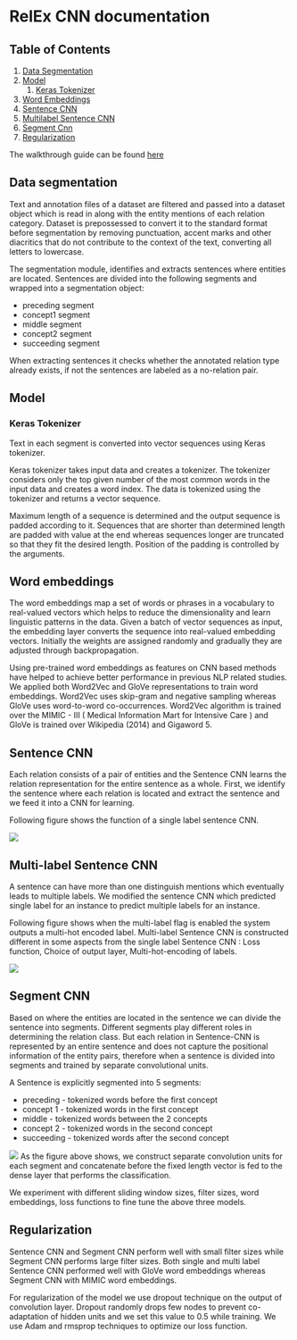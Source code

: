 # RelEx CNN documentation 
## Table of Contents
1. [Data Segmentation](#data_segmentation)
2. [Model](#model)
   1. [Keras Tokenizer](#k_tokenizer)
3. [Word Embeddings](#word_embeddings)
4. [Sentence CNN](#sen_cnn)
5. [Multilabel Sentence CNN](#multi_cnn)
6. [Segment Cnn](#seg_cnn)
7. [Regularization](#Regularization)

The walkthrough guide can be found [here]()

## Data segmentation <a name="data_segmentation"></a>
Text and annotation files of a dataset are filtered and passed into a dataset object which is read in along with the entity mentions of each relation category. Dataset is prepossessed to convert it to the standard format before segmentation by removing punctuation, accent marks and other diacritics that do not contribute to the context of the text, converting all letters to lowercase.

The segmentation module, identifies and extracts sentences where entities are located. Sentences are divided into the following segments and wrapped into a segmentation object:
-    preceding segment
-   concept1 segment
-   middle segment
-   concept2 segment
-   succeeding segment

When extracting sentences it checks whether the annotated relation type already exists, if not the sentences are labeled as a no-relation pair.

## Model
### Keras Tokenizer <a name="k_tokenizer"></a>

Text in each segment is converted into vector sequences using Keras tokenizer.

Keras tokenizer takes input data and creates a tokenizer. The tokenizer considers only the top given number of the most common words in the input data and creates a word index. The data is tokenized using the tokenizer and returns a vector sequence.

Maximum length of a sequence is determined and the output sequence is padded according to it. Sequences that are shorter than determined length are padded with value at the end whereas sequences longer are truncated so that they fit the desired length. Position of the padding is controlled by the arguments.

## Word embeddings<a name="word_embeddings"></a>
The word embeddings map a set of words or phrases in a vocabulary to real-valued vectors which helps to reduce the dimensionality and learn linguistic patterns in the data. Given a batch of vector sequences as input, the embedding layer converts the sequence into real-valued embedding vectors. Initially the weights are assigned randomly and gradually they are adjusted through backpropagation.

Using pre-trained word embeddings as features on CNN based methods have helped to achieve better performance in previous NLP related studies. We applied both Word2Vec and GloVe representations to train word embeddings. Word2Vec uses skip-gram and negative sampling whereas GloVe uses word-to-word co-occurrences. Word2Vec algorithm is trained over the MIMIC - III ( Medical Information Mart for Intensive Care ) and GloVe is trained over Wikipedia (2014) and Gigaword 5.

## Sentence CNN <a name="sen_cnn"></a>

Each relation consists of a pair of entities and the Sentence CNN learns the relation representation for the entire sentence as a whole. First, we identify the sentence where each relation is located and extract the sentence and we feed it into a CNN for learning.

Following figure shows the function of a single label sentence CNN.

![](https://lh6.googleusercontent.com/VzMboSkKWKdFSI3E66RiL_s0NLlLJDEGQhbEywKXEIqOnWTHm39w1vPiqy3EUr5NdxRh4q375ejzX-K-znAEifHd-UZnG517UGX11G0y7j2sBb5TD4s-SWWJ2Ptq9GqK1nEZP33c)

## Multi-label Sentence CNN <a name="multi_cnn"></a>
A sentence can have more than one distinguish mentions which eventually leads to multiple labels. We modified the sentence CNN which predicted single label for an instance to predict multiple labels for an instance.

Following figure shows when the multi-label flag is enabled the system outputs a multi-hot encoded label. Multi-label Sentence CNN is constructed different in some aspects from the single label Sentence CNN : Loss function, Choice of output layer, Multi-hot-encoding of labels.

![](https://lh5.googleusercontent.com/tdwCAwTB0fDpgockkUl8FfwIDVY6BgdExH3yOx99cX6syF00d0bmr7azeTrzSuIxZPCPnnJrQ8g39oADdmPW4J3fTdMs4VWRRecAvNR7kGXtx9wd8dt9PJYOpeXA501ujUsSTjAZ)
## Segment CNN <a name="seg_cnn"></a>
Based on where the entities are located in the sentence we can divide the sentence into segments. Different segments play different roles in determining the relation class. But each relation in Sentence-CNN is represented by an entire sentence and does not capture the positional information of the entity pairs, therefore when a sentence is divided into segments and trained by separate convolutional units.

A Sentence is explicitly segmented into 5 segments:
-   preceding - tokenized words before the first concept
-   concept 1 - tokenized words in the first concept
-   middle - tokenized words between the 2 concepts
-   concept 2 - tokenized words in the second concept
-   succeeding - tokenized words after the second concept

![](https://lh5.googleusercontent.com/_eS0O7NU9XaTM8NoO0-6ETLMF379pv25M0K22PLtni0mX5eskWrQuy196S4RA9gajiZ9zuUVIolVgO-y_iAl6hp-01jBM856rojESO1YwWIJA3oZfygQ3y5DwmdPoDdG04pMWoeD)
As the figure above shows, we construct separate convolution units for each segment and concatenate before the fixed length vector is fed to the dense layer that performs the classification.

We experiment with different sliding window sizes, filter sizes, word embeddings, loss functions to fine tune the above three models.

## Regularization

Sentence CNN and Segment CNN perform well with small filter sizes while Segment CNN performs large filter sizes. Both single and multi label Sentence CNN performed well with GloVe word embeddings whereas Segment CNN with MIMIC word embeddings.

For regularization of the model we use dropout technique on the output of convolution layer. Dropout randomly drops few nodes to prevent co-adaptation of hidden units and we set this value to 0.5 while training. We use Adam and rmsprop techniques to optimize our loss function.
